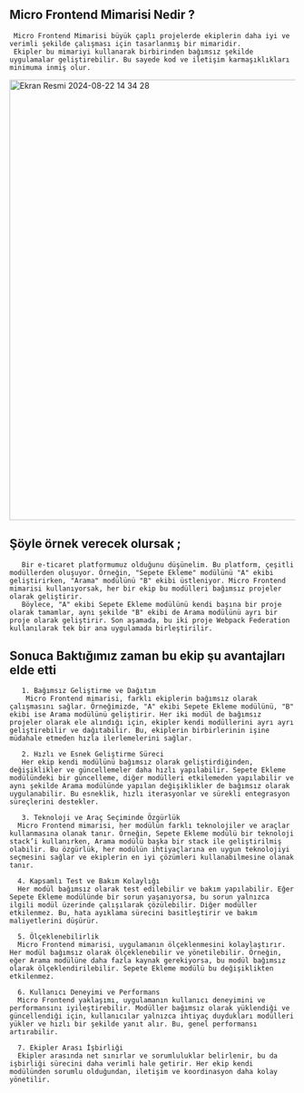 ## Micro Frontend Mimarisi Nedir ?
     Micro Frontend Mimarisi büyük çaplı projelerde ekiplerin daha iyi ve verimli şekilde çalışması için tasarlanmış bir mimaridir.
     Ekipler bu mimariyi kullanarak birbirinden bağımsız şekilde uygulamalar geliştirebilir. Bu sayede kod ve iletişim karmaşıklıkları minimuma inmiş olur.

  <img width="777" alt="Ekran Resmi 2024-08-22 14 34 28" src="https://github.com/user-attachments/assets/c6ac30f8-15c0-4cb2-b012-65a1862e16b3">

## Şöyle örnek verecek olursak ;
       Bir e-ticaret platformumuz olduğunu düşünelim. Bu platform, çeşitli modüllerden oluşuyor. Örneğin, "Sepete Ekleme" modülünü "A" ekibi geliştirirken, "Arama" modülünü "B" ekibi üstleniyor. Micro Frontend mimarisi kullanıyorsak, her bir ekip bu modülleri bağımsız projeler olarak geliştirir.
       Böylece, "A" ekibi Sepete Ekleme modülünü kendi başına bir proje olarak tamamlar, aynı şekilde "B" ekibi de Arama modülünü ayrı bir proje olarak geliştirir. Son aşamada, bu iki proje Webpack Federation kullanılarak tek bir ana uygulamada birleştirilir.
## Sonuca Baktığımız zaman bu ekip şu avantajları elde etti
       1. Bağımsız Geliştirme ve Dağıtım
        Micro Frontend mimarisi, farklı ekiplerin bağımsız olarak çalışmasını sağlar. Örneğimizde, "A" ekibi Sepete Ekleme modülünü, "B" ekibi ise Arama modülünü geliştirir. Her iki modül de bağımsız projeler olarak ele alındığı için, ekipler kendi modüllerini ayrı ayrı geliştirebilir ve dağıtabilir. Bu, ekiplerin birbirlerinin işine müdahale etmeden hızla ilerlemelerini sağlar. 
        
       2. Hızlı ve Esnek Geliştirme Süreci
       Her ekip kendi modülünü bağımsız olarak geliştirdiğinden, değişiklikler ve güncellemeler daha hızlı yapılabilir. Sepete Ekleme modülündeki bir güncelleme, diğer modülleri etkilemeden yapılabilir ve aynı şekilde Arama modülünde yapılan değişiklikler de bağımsız olarak uygulanabilir. Bu esneklik, hızlı iterasyonlar ve sürekli entegrasyon süreçlerini destekler.
       
       3. Teknoloji ve Araç Seçiminde Özgürlük
      Micro Frontend mimarisi, her modülün farklı teknolojiler ve araçlar kullanmasına olanak tanır. Örneğin, Sepete Ekleme modülü bir teknoloji stack’i kullanırken, Arama modülü başka bir stack ile geliştirilmiş olabilir. Bu özgürlük, her modülün ihtiyaçlarına en uygun teknolojiyi seçmesini sağlar ve ekiplerin en iyi çözümleri kullanabilmesine olanak tanır.
      
      4. Kapsamlı Test ve Bakım Kolaylığı
      Her modül bağımsız olarak test edilebilir ve bakım yapılabilir. Eğer Sepete Ekleme modülünde bir sorun yaşanıyorsa, bu sorun yalnızca ilgili modül üzerinde çalışılarak çözülebilir. Diğer modüller etkilenmez. Bu, hata ayıklama sürecini basitleştirir ve bakım maliyetlerini düşürür.
      
      5. Ölçeklenebilirlik
      Micro Frontend mimarisi, uygulamanın ölçeklenmesini kolaylaştırır. Her modül bağımsız olarak ölçeklenebilir ve yönetilebilir. Örneğin, eğer Arama modülüne daha fazla kaynak gerekiyorsa, bu modül bağımsız olarak ölçeklendirilebilir. Sepete Ekleme modülü bu değişiklikten etkilenmez.

      6. Kullanıcı Deneyimi ve Performans
      Micro Frontend yaklaşımı, uygulamanın kullanıcı deneyimini ve performansını iyileştirebilir. Modüller bağımsız olarak yüklendiği ve güncellendiği için, kullanıcılar yalnızca ihtiyaç duydukları modülleri yükler ve hızlı bir şekilde yanıt alır. Bu, genel performansı artırabilir.
      
      7. Ekipler Arası İşbirliği
      Ekipler arasında net sınırlar ve sorumluluklar belirlenir, bu da işbirliği sürecini daha verimli hale getirir. Her ekip kendi modülünden sorumlu olduğundan, iletişim ve koordinasyon daha kolay yönetilir.



